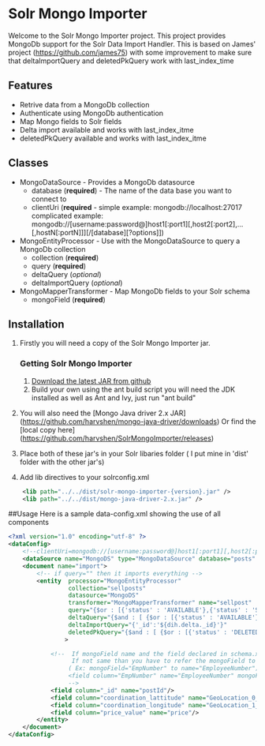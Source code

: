 # Solr Mongo Importer
Welcome to the Solr Mongo Importer project. This project provides MongoDb support for the Solr Data Import Handler.
This is based on James' project (https://github.com/james75) with some improvement to make sure that deltaImportQuery
 and deletedPkQuery work with last_index_time

## Features
* Retrive data from a MongoDb collection
* Authenticate using MongoDb authentication
* Map Mongo fields to Solr fields
* Delta import available and works with last_index_itme
* deletedPkQuery available and works with last_index_itme

## Classes

* MongoDataSource - Provides a MongoDb datasource
    * database  (**required**) - The name of the data base you want to connect to
    * clientUri (**required** - simple example: mongodb://localhost:27017  complicated example: mongodb://[username:password@]host1[:port1][,host2[:port2],...[,hostN[:portN]]][/[database][?options]])
* MongoEntityProcessor - Use with the MongoDataSource to query a MongoDb collection
    * collection (**required**)
    * query (**required**)
    * deltaQuery (*optional*)
    * deltaImportQuery (*optional*)
* MongoMapperTransformer - Map MongoDb fields to your Solr schema
    * mongoField (**required**)

## Installation
1. Firstly you will need a copy of the Solr Mongo Importer jar.
    ### Getting Solr Mongo Importer
    1. [Download the latest JAR from github](https://github.com/harvshen/SolrMongoImporter/releases)
    2. Build your own using the ant build script you will need the JDK installed as well as Ant and Ivy, just run "ant build"
2. You will also need the [Mongo Java driver 2.x JAR]   (https://github.com/harvshen/mongo-java-driver/downloads)
   Or find the [local copy here] (https://github.com/harvshen/SolrMongoImporter/releases)

3. Place both of these jar's in your Solr libaries folder ( I put mine in 'dist' folder with the other jar's)
4. Add lib directives to your solrconfig.xml

```xml
    <lib path="../../dist/solr-mongo-importer-{version}.jar" />
    <lib path="../../dist/mongo-java-driver-2.x.jar" />
```

##Usage
Here is a sample data-config.xml showing the use of all components
```xml
<?xml version="1.0" encoding="utf-8" ?>
<dataConfig>
    <!--clientUri=mongodb://[username:password@]host1[:port1][,host2[:port2],...[,hostN[:portN]]][/[database][?options]] -->
    <dataSource name="MongoDS" type="MongoDataSource" database="posts" clientUri="mongodb://localhost:27017"/>
    <document name="import">
        <!-- if query="" then it imports everything -->
        <entity  processor="MongoEntityProcessor"
                 collection="sellposts"
                 datasource="MongoDS"
                 transformer="MongoMapperTransformer" name="sellpost"
                 query="{$or : [{'status' : 'AVAILABLE'},{'status' : 'SOLD'} ]}"
                 deltaQuery="{$and : [ {$or : [{'status' : 'AVAILABLE'},{'status' : 'SOLD'} ]}, {'modifiedAt':{$gt:{$date:'${dih.last_index_time}'}} } ] }"
                 deltaImportQuery="{'_id':'${dih.delta._id}'}"
                 deletedPkQuery="{$and : [ {$or : [{'status' : 'DELETED'},{'status' : 'UNLISTED'} ]}, {'modifiedAt':{$gt:{$date:'${dih.last_index_time}'}} } ] }"
                >

            <!--  If mongoField name and the field declared in schema.xml are the same, then you don't need to declare below field mapping.
                  If not same than you have to refer the mongoField to field in schema.xml
                 ( Ex: mongoField="EmpNumber" to name="EmployeeNumber").
                 <field column="EmpNumber" name="EmployeeNumber" mongoField="EmpNumber"/>
                 -->
            <field column="_id" name="postId"/>
            <field column="coordination_lattitude" name="GeoLocation_0_coordinate"/>
            <field column="coordination_longitude" name="GeoLocation_1_coordinate"/>
            <field column="price_value" name="price"/>
        </entity>
    </document>
</dataConfig>

```
